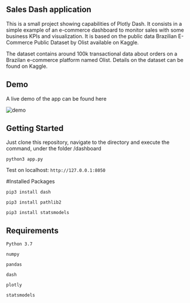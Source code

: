 ## Sales Dash application

This is a small project showing capabilities of Plotly Dash. 
It consists in a simple example of an e-commerce dashboard to monitor sales with some business KPIs and visualization.
It is based on the public data Brazilian E-Commerce Public Dataset by Olist available on Kaggle.

The dataset contains around 100k transactional data about orders on a Brazilan e-commerce platform named Olist. 
Details on the dataset can be found on Kaggle.

## Demo

A live demo of the app can be found here

![demo](https://user-images.githubusercontent.com/17050990/155783765-9fb6e0de-a40d-43d0-938b-a2b19378687a.png)


## Getting Started

Just clone this repository, navigate to the directory and execute the command, under the folder /dashboard

`python3 app.py`

Test on localhost: ` http://127.0.0.1:8050 `

#Installed Packages 

`pip3 install dash`

`pip3 install pathlib2`

`pip3 install statsmodels`

## Requirements

`Python 3.7`

`numpy`

`pandas`

`dash`

`plotly`

`statsmodels`
